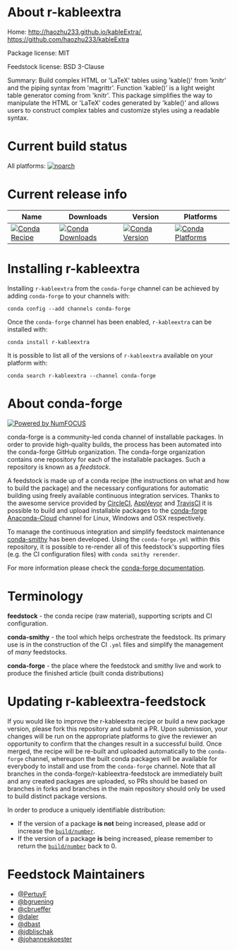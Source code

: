 <!--
# -*- mode: jinja -*-
-->

About r-kableextra
==================

Home: http://haozhu233.github.io/kableExtra/, https://github.com/haozhu233/kableExtra

Package license: MIT

Feedstock license: BSD 3-Clause

Summary: Build complex HTML or 'LaTeX' tables using 'kable()' from 'knitr'  and the piping syntax from 'magrittr'. Function 'kable()' is a light weight  table generator coming from 'knitr'. This package simplifies the way to  manipulate the HTML or 'LaTeX' codes generated by 'kable()' and allows  users to construct complex tables and customize styles using a readable  syntax. 



Current build status
====================

All platforms:
[![noarch](https://img.shields.io/circleci/project/github/conda-forge/r-kableextra-feedstock/master.svg?label=noarch)](https://circleci.com/gh/conda-forge/r-kableextra-feedstock)

Current release info
====================

| Name | Downloads | Version | Platforms |
| --- | --- | --- | --- |
| [![Conda Recipe](https://img.shields.io/badge/recipe-r--kableextra-green.svg)](https://anaconda.org/conda-forge/r-kableextra) | [![Conda Downloads](https://img.shields.io/conda/dn/conda-forge/r-kableextra.svg)](https://anaconda.org/conda-forge/r-kableextra) | [![Conda Version](https://img.shields.io/conda/vn/conda-forge/r-kableextra.svg)](https://anaconda.org/conda-forge/r-kableextra) | [![Conda Platforms](https://img.shields.io/conda/pn/conda-forge/r-kableextra.svg)](https://anaconda.org/conda-forge/r-kableextra) |

Installing r-kableextra
=======================

Installing `r-kableextra` from the `conda-forge` channel can be achieved by adding `conda-forge` to your channels with:

```
conda config --add channels conda-forge
```

Once the `conda-forge` channel has been enabled, `r-kableextra` can be installed with:

```
conda install r-kableextra
```

It is possible to list all of the versions of `r-kableextra` available on your platform with:

```
conda search r-kableextra --channel conda-forge
```


About conda-forge
=================

[![Powered by NumFOCUS](https://img.shields.io/badge/powered%20by-NumFOCUS-orange.svg?style=flat&colorA=E1523D&colorB=007D8A)](http://numfocus.org)

conda-forge is a community-led conda channel of installable packages.
In order to provide high-quality builds, the process has been automated into the
conda-forge GitHub organization. The conda-forge organization contains one repository
for each of the installable packages. Such a repository is known as a *feedstock*.

A feedstock is made up of a conda recipe (the instructions on what and how to build
the package) and the necessary configurations for automatic building using freely
available continuous integration services. Thanks to the awesome service provided by
[CircleCI](https://circleci.com/), [AppVeyor](https://www.appveyor.com/)
and [TravisCI](https://travis-ci.org/) it is possible to build and upload installable
packages to the [conda-forge](https://anaconda.org/conda-forge)
[Anaconda-Cloud](https://anaconda.org/) channel for Linux, Windows and OSX respectively.

To manage the continuous integration and simplify feedstock maintenance
[conda-smithy](https://github.com/conda-forge/conda-smithy) has been developed.
Using the ``conda-forge.yml`` within this repository, it is possible to re-render all of
this feedstock's supporting files (e.g. the CI configuration files) with ``conda smithy rerender``.

For more information please check the [conda-forge documentation](https://conda-forge.org/docs/).

Terminology
===========

**feedstock** - the conda recipe (raw material), supporting scripts and CI configuration.

**conda-smithy** - the tool which helps orchestrate the feedstock.
                   Its primary use is in the construction of the CI ``.yml`` files
                   and simplify the management of *many* feedstocks.

**conda-forge** - the place where the feedstock and smithy live and work to
                  produce the finished article (built conda distributions)


Updating r-kableextra-feedstock
===============================

If you would like to improve the r-kableextra recipe or build a new
package version, please fork this repository and submit a PR. Upon submission,
your changes will be run on the appropriate platforms to give the reviewer an
opportunity to confirm that the changes result in a successful build. Once
merged, the recipe will be re-built and uploaded automatically to the
`conda-forge` channel, whereupon the built conda packages will be available for
everybody to install and use from the `conda-forge` channel.
Note that all branches in the conda-forge/r-kableextra-feedstock are
immediately built and any created packages are uploaded, so PRs should be based
on branches in forks and branches in the main repository should only be used to
build distinct package versions.

In order to produce a uniquely identifiable distribution:
 * If the version of a package **is not** being increased, please add or increase
   the [``build/number``](https://conda.io/docs/user-guide/tasks/build-packages/define-metadata.html#build-number-and-string).
 * If the version of a package **is** being increased, please remember to return
   the [``build/number``](https://conda.io/docs/user-guide/tasks/build-packages/define-metadata.html#build-number-and-string)
   back to 0.

Feedstock Maintainers
=====================

* [@PertuyF](https://github.com/PertuyF/)
* [@bgruening](https://github.com/bgruening/)
* [@cbrueffer](https://github.com/cbrueffer/)
* [@daler](https://github.com/daler/)
* [@dbast](https://github.com/dbast/)
* [@jdblischak](https://github.com/jdblischak/)
* [@johanneskoester](https://github.com/johanneskoester/)

